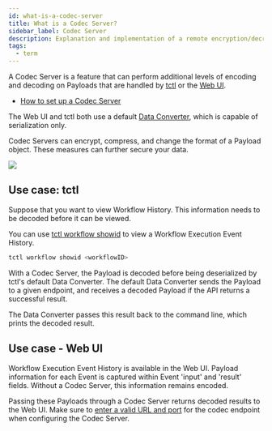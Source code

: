```yaml
---
id: what-is-a-codec-server
title: What is a Codec Server?
sidebar_label: Codec Server
description: Explanation and implementation of a remote encryption/decryption server.
tags:
  - term
---
```


A Codec Server is a feature that can perform additional levels of encoding and decoding on Payloads that are handled by [tctl](/tctl) or the [Web UI](/web-ui).

- [How to set up a Codec Server](/clusters/how-to-set-up-codec-server/)

The Web UI and tctl both use a default [Data Converter](/concepts/what-is-a-data-converter), which is capable of serialization only.

Codec Servers can encrypt, compress, and change the format of a Payload object.
These measures can further secure your data.

![](/img/tctl-diagram-codec-server.svg)

## Use case: tctl

Suppose that you want to view Workflow History.
This information needs to be decoded before it can be viewed.

You can use [tctl workflow showid](/tctl/workflow/showid) to view a Workflow Execution Event History.

```bash
tctl workflow showid <workflowID>
```

With a Codec Server, the Payload is decoded before being deserialized by tctl's default Data Converter. The default Data Converter sends the Payload to a given endpoint, and receives a decoded Payload if the API returns a successful result.

The Data Converter passes this result back to the command line, which prints the decoded result.

## Use case - Web UI

Workflow Execution Event History is available in the Web UI.
Payload information for each Event is captured within Event 'input' and 'result' fields.
Without a Codec Server, this information remains encoded.

Passing these Payloads through a Codec Server returns decoded results to the Web UI.
Make sure to [enter a valid URL and port](/clusters/how-to-set-up-codec-server#web-ui) for the codec endpoint when configuring the Codec Server.
